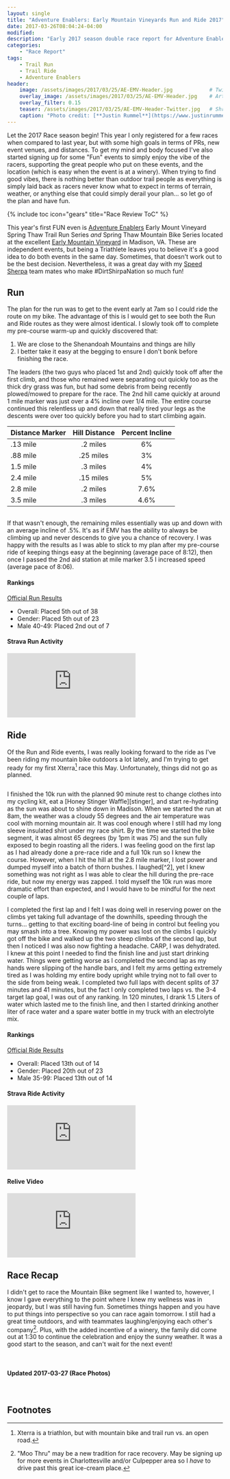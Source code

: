 ```yaml
---
layout: single
title: "Adventure Enablers: Early Mountain Vineyards Run and Ride 2017"
date: 2017-03-26T08:04:24-04:00
modified:
description: "Early 2017 season double race report for Adventure Enablers EMV Run and Ride events." 	# For Twitter, not the Title
categories:
    - "Race Report"
tags:
    - Trail Run
    - Trail Ride
    - Adventure Enablers
header:
    image: /assets/images/2017/03/25/AE-EMV-Header.jpg            # Twitter (use 'overlay_image')
    overlay_image: /assets/images/2017/03/25/AE-EMV-Header.jpg    # Article header at 2048x768
    overlay_filter: 0.15
    teaser: /assets/images/2017/03/25/AE-EMV-Header-Twitter.jpg   # Shrink image to 575x216
    caption: "Photo credit: [**Justin Rummel**](https://www.justinrummel.com)"
---
```

Let the 2017 Race season begin!  This year I only registered for a few races when compared to last year, but with some high goals in terms of PRs, new event venues, and distances.  To get my mind and body focused I've also started signing up for some "Fun" events to simply enjoy the vibe of the racers, supporting the great people who put on these events, and the location (which is easy when the event is at a winery).  When trying to find good vibes, there is nothing better than outdoor trail people as everything is simply laid back as racers never know what to expect in terms of terrain, weather, or anything else that could simply derail your plan... so let go of the plan and have fun.

<!-- Table of Contents -->
{% include toc icon="gears" title="Race Review ToC" %}

This year's first FUN even is [Adventure Enablers][ae] Early Mount Vineyard Spring Thaw Trail Run Series *and* Spring Thaw Mountain Bike Series located at the excellent [Early Mountain Vineyard][emv] in Madison, VA.  These are independent events, but being a Triathlete leaves you to believe it's a good idea to do both events in the same day.  Sometimes, that doesn't work out to be the best decision.  Nevertheless, it was a great day with my [Speed Sherpa][ssn] team mates who make #DirtShirpaNation so much fun!


Run
---
The plan for the run was to get to the event early at 7am so I could ride the route on my bike.  The advantage of this is I would get to see both the Run and Ride routes as they were almost identical.  I slowly took off to complete my pre-course warm-up and quickly discovered that:

1. We are close to the Shenandoah Mountains and things are hilly
2. I better take it easy at the begging to ensure I don't bonk before finishing the race.

The leaders (the two guys who placed 1st and 2nd) quickly took off after the first climb, and those who remained were separating out quickly too as the thick dry grass was fun, but had some debris from being recently plowed/mowed to prepare for the race.  The 2nd hill came quickly at around 1 mile marker was just over a 4% incline over 1/4 mile.  The entire course continued this relentless up and down that really tired your legs as the descents were over too quickly before you had to start climbing again.

| Distance Marker | Hill Distance | Percent Incline |
|:----------------|:-------------:|:---------------:|
| .13 mile | .2 miles | 6% |
| .88 mile | .25 miles | 3% |
| 1.5 mile | .3 miles | 4% |
| 2.4 mile | .15 miles | 5% |
| 2.8 mile | .2 miles | 7.6% |
| 3.5 mile | .3 miles | 4.6% |

<p class="align-left"><a href="{{ site.url }}/assets/images/2017/03/25/AE-EMV-LG-2.jpg"><img src="{{ site.url }}/assets/images/2017/03/25/AE-EMV-SM-2.jpg" alt="" /></a></p>If that wasn't enough, the remaining miles essentially was up and down with an average incline of .5%.  It's as if EMV has the ability to always be climbing up and never descends to give you a chance of recovery.  I was happy with the results as I was able to stick to my plan after my pre-course ride of keeping things easy at the beginning (average pace of 8:12), then once I passed the 2nd aid station at mile marker 3.5 I increased speed (average pace of 8:06).

#### Rankings

[Official Run Results][run_results]

- Overall: Placed 5th out of 38
- Gender: Placed 5th out of 23
- Male 40-49: Placed 2nd out of 7

<!-- Strava Frame -->
#### Strava Run Activity
<div class="embed-container embed-container-16x9">
    <iframe src='https://www.strava.com/activities/913974345/embed/0aafc21ae5dbc04baa6f0b7b093dacc192c3ab74' frameborder='0' scrolling='no' allowtransparency webkitAllowFullScreen mozallowfullscreen allowFullScreen></iframe>
</div>


Ride
---
Of the Run and Ride events, I was really looking forward to the ride as I've been riding my mountain bike outdoors a lot lately, and I'm trying to get ready for my first Xterra[^1] race this May.  Unfortunately, things did not go as planned.

<p class="align-right"><a href="{{ site.url }}/assets/images/2017/03/25/AE-EMV-LG-1.jpg"><img src="{{ site.url }}/assets/images/2017/03/25/AE-EMV-SM-1.jpg" alt="" /></a></p>I finished the 10k run with the planned 90 minute rest to change clothes into my cycling kit, eat a [Honey Stinger Waffle][stinger], and start re-hydrating as the sun was about to shine down in Madison.  When we started the run at 8am, the weather was a cloudy 55 degrees and the air temperature was cool with morning mountain air.  It was cool enough where I still had my long sleeve insulated shirt under my race shirt.  By the time we started the bike segment, it was almost 65 degrees (by 1pm it was 75) and the sun fully exposed to begin roasting all the riders.  I was feeling good on the first lap as I had already done a pre-race ride and a full 10k run so I knew the course.  However, when I hit the hill at the 2.8 mile marker, I lost power and dumped myself into a batch of thorn bushes.  I laughed[^2], yet I knew something was not right as I was able to clear the hill during the pre-race ride, but now my energy was zapped.  I told myself the 10k run was more dramatic effort than expected, and I would have to be mindful for the next couple of laps.

I completed the first lap and I felt I was doing well in reserving power on the climbs yet taking full advantage of the downhills, speeding through the turns... getting to that exciting board-line of being in control but feeling you may smash into a tree.  Knowing my power was lost on the climbs I quickly got off the bike and walked up the two steep climbs of the second lap, but then I noticed I was also now fighting a headache.  CARP, I was dehydrated.  I knew at this point I needed to find the finish line and just start drinking water.  Things were getting worse as I completed the second lap as my hands were slipping of the handle bars, and I felt my arms getting extremely tired as I was holding my entire body upright while trying not to fall over to the side from being weak.  I completed two full laps with decent splits of 37 minutes and 41 minutes, but the fact I only completed two laps vs. the 3-4 target lap goal, I was out of any ranking.  In 120 minutes, I drank 1.5 Liters of water which lasted me to the finish line, and then I started drinking another liter of race water and a spare water bottle in my truck with an electrolyte mix.

#### Rankings

[Official Ride Results][ride_results]

- Overall: Placed 13th out of 14
- Gender: Placed 20th out of 23
- Male 35-99: Placed 13th out of 14

<!-- Strava Frame -->
#### Strava Ride Activity
<div class="embed-container embed-container-16x9">
    <iframe src='https://www.strava.com/activities/913975066/embed/65c0a4d4577068557a18b6fed6a422154de6e8b8' frameborder='0' scrolling='no' allowtransparency webkitAllowFullScreen mozallowfullscreen allowFullScreen></iframe>
</div>

<!-- Relive Frame -->
#### Relive Video
<div class="embed-container embed-container-16x9">
    <iframe src='https://www.relive.cc/view/913975066/embed?x-ref=sc' frameborder='0' scrolling='no' allowtransparency webkitAllowFullScreen mozallowfullscreen allowFullScreen></iframe>
</div>


Race Recap
---
I didn't get to race the Mountain Bike segment like I wanted to, however, I know I gave everything to the point where I knew my wellness was in jeopardy, but I was still having fun.  Sometimes things happen and you have to put things into perspective so you can race again tomorrow.  I still had a great time outdoors, and with teammates laughing/enjoying each other's company[^3].  Plus, with the added incentive of a winery, the family did come out at 1:30 to continue the celebration and enjoy the sunny weather.  It was a good start to the season, and can't wait for the next event!

<figure class="half">
<a href="{{ site.url }}/assets/images/2017/03/25/AE-EMV-LG-3.jpg"><img src="{{ site.url }}/assets/images/2017/03/25/AE-EMV-SM-3.jpg" alt="" /></a>
<a href="{{ site.url }}/assets/images/2017/03/25/AE-EMV-LG-4.jpg"><img src="{{ site.url }}/assets/images/2017/03/25/AE-EMV-SM-4.jpg" alt="" /></a>
</figure>


#### Updated 2017-03-27 (Race Photos)

<figure class="fourth">
<a href="{{ site.url }}/assets/images/2017/03/25/AE-EMV-PRO-1.jpg"><img src="{{ site.url }}/assets/images/2017/03/25/AE-EMV-PRO-SM-1.jpg" alt="" /></a>
<a href="{{ site.url }}/assets/images/2017/03/25/AE-EMV-PRO-3.jpg"><img src="{{ site.url }}/assets/images/2017/03/25/AE-EMV-PRO-SM-3.jpg" alt="" /></a>
<a href="{{ site.url }}/assets/images/2017/03/25/AE-EMV-PRO-5.jpg"><img src="{{ site.url }}/assets/images/2017/03/25/AE-EMV-PRO-SM-5.jpg" alt="" /></a>
<a href="{{ site.url }}/assets/images/2017/03/25/AE-EMV-PRO-7.jpg"><img src="{{ site.url }}/assets/images/2017/03/25/AE-EMV-PRO-SM-7.jpg" alt="" /></a>
</figure>


Footnotes
---

[^1]: Xterra is a triathlon, but with mountain bike and trail run vs. an open road.
[^2]: I always laugh now when I fall... as I haven't known a MTB ride without falling yet!
[^3]: "Moo Thru" may be a new tradition for race recovery.  May be signing up for more events in Charlottesville and/or Culpepper area so I *have* to drive past this great ice-cream place.

[ae]: http://www.adventureenablers.com
[ssn]: http://www.speedsherpa.com
[emv]: http://earlymountain.com
[stinger]: http://www.honeystinger.com/organic-stinger-waffles/organic-honey-waffle.html
[ride_results]: https://runsignup.com/Race/Results/41633/IndividualResult/kfzg?#U8364916
[run_results]: https://runsignup.com/Race/Results/41633/IndividualResult/kfzb?#U8364916
